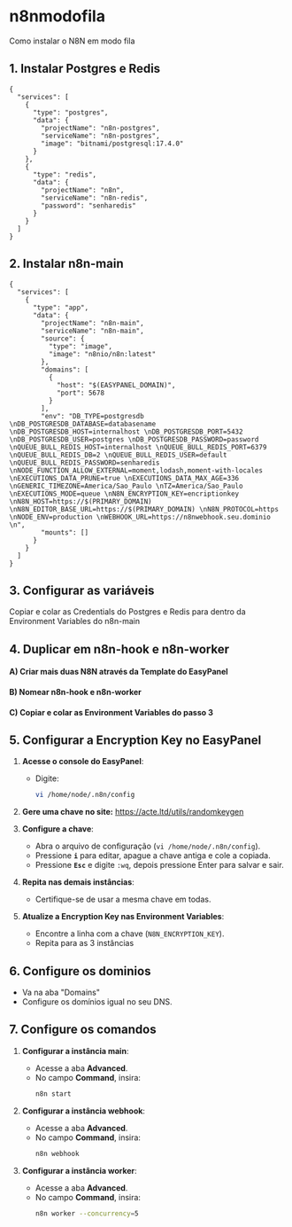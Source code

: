 # n8nmodofila
Como instalar o N8N em modo fila

## 1. Instalar Postgres e Redis
```
{
  "services": [
    {
      "type": "postgres",
      "data": {
        "projectName": "n8n-postgres",
        "serviceName": "n8n-postgres",
        "image": "bitnami/postgresql:17.4.0"
      }
    },
    {
      "type": "redis",
      "data": {
        "projectName": "n8n",
        "serviceName": "n8n-redis",
        "password": "senharedis"
      }
    }
  ]
}
```

## 2. Instalar n8n-main
```
{
  "services": [
    {
      "type": "app",
      "data": {
        "projectName": "n8n-main",
        "serviceName": "n8n-main",
        "source": {
          "type": "image",
          "image": "n8nio/n8n:latest"
        },
        "domains": [
          {
            "host": "$(EASYPANEL_DOMAIN)",
            "port": 5678
          }
        ],
        "env": "DB_TYPE=postgresdb \nDB_POSTGRESDB_DATABASE=databasename \nDB_POSTGRESDB_HOST=internalhost \nDB_POSTGRESDB_PORT=5432 \nDB_POSTGRESDB_USER=postgres \nDB_POSTGRESDB_PASSWORD=password \nQUEUE_BULL_REDIS_HOST=internalhost \nQUEUE_BULL_REDIS_PORT=6379 \nQUEUE_BULL_REDIS_DB=2 \nQUEUE_BULL_REDIS_USER=default \nQUEUE_BULL_REDIS_PASSWORD=senharedis \nNODE_FUNCTION_ALLOW_EXTERNAL=moment,lodash,moment-with-locales \nEXECUTIONS_DATA_PRUNE=true \nEXECUTIONS_DATA_MAX_AGE=336 \nGENERIC_TIMEZONE=America/Sao_Paulo \nTZ=America/Sao_Paulo \nEXECUTIONS_MODE=queue \nN8N_ENCRYPTION_KEY=encriptionkey \nN8N_HOST=https://$(PRIMARY_DOMAIN) \nN8N_EDITOR_BASE_URL=https://$(PRIMARY_DOMAIN) \nN8N_PROTOCOL=https \nNODE_ENV=production \nWEBHOOK_URL=https://n8nwebhook.seu.dominio \n",
        "mounts": []
      }
    }
  ]
}
```
## 3. Configurar as variáveis
Copiar e colar as Credentials do Postgres e Redis para dentro da Environment Variables do n8n-main

## 4. Duplicar em n8n-hook e n8n-worker
#### A) Criar mais duas N8N através da Template do EasyPanel
#### B) Nomear n8n-hook e n8n-worker
#### C) Copiar e colar as Environment Variables do passo 3

## 5. Configurar a Encryption Key no EasyPanel

1. **Acesse o console do EasyPanel**:
   - Digite:
     ```bash
     vi /home/node/.n8n/config
     ```

2. **Gere uma chave no site:** https://acte.ltd/utils/randomkeygen

3. **Configure a chave**:
   - Abra o arquivo de configuração (`vi /home/node/.n8n/config`).
   - Pressione **`i`** para editar, apague a chave antiga e cole a copiada.
   - Pressione **`Esc`** e digite `:wq`, depois pressione Enter para salvar e sair.

4. **Repita nas demais instâncias**:
   - Certifique-se de usar a mesma chave em todas.
  
5. **Atualize a Encryption Key nas Environment Variables**:
   - Encontre a linha com a chave (`N8N_ENCRYPTION_KEY`).
   - Repita para as 3 instâncias

## 6. Configure os dominios
   - Va na aba "Domains"
   - Configure os domínios igual no seu DNS.

## 7. Configure os comandos

1. **Configurar a instância main**:
   - Acesse a aba **Advanced**.
   - No campo **Command**, insira:
     ```bash
     n8n start
     ```

2. **Configurar a instância webhook**:
   - Acesse a aba **Advanced**.
   - No campo **Command**, insira:
     ```bash
     n8n webhook
     ```

3. **Configurar a instância worker**:
   - Acesse a aba **Advanced**.
   - No campo **Command**, insira:
     ```bash
     n8n worker --concurrency=5
     ```




